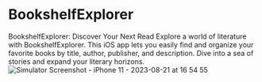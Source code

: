 # BookshelfExplorer
BookshelfExplorer: Discover Your Next Read
Explore a world of literature with BookshelfExplorer. This iOS app lets you easily find and organize your favorite books by title, author, publisher, and description. Dive into a sea of stories and expand your literary horizons.
![Simulator Screenshot - iPhone 11 - 2023-08-21 at 16 54 55](https://github.com/vikram120/BookshelfExplorer/assets/31982099/55f134c3-6fd9-4483-bc27-cc05b980b9ea)
